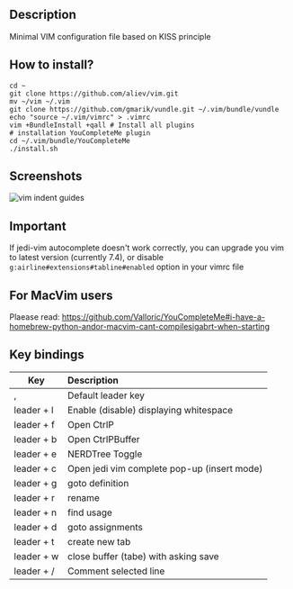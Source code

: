 ## Description

Minimal VIM configuration file based on KISS principle

## How to install?

```
cd ~
git clone https://github.com/aliev/vim.git
mv ~/vim ~/.vim
git clone https://github.com/gmarik/vundle.git ~/.vim/bundle/vundle
echo "source ~/.vim/vimrc" > .vimrc
vim +BundleInstall +qall # Install all plugins
# installation YouCompleteMe plugin
cd ~/.vim/bundle/YouCompleteMe
./install.sh
```

## Screenshots

![vim indent guides](https://raw.github.com/aliev/vim/master/vim.png "Vim with indent guides and trailing characters")

## Important

If jedi-vim autocomplete doesn't work correctly, you can upgrade you vim to latest version (currently 7.4), or disable ```g:airline#extensions#tabline#enabled``` option in your vimrc file

## For MacVim users
Plaease read: https://github.com/Valloric/YouCompleteMe#i-have-a-homebrew-python-andor-macvim-cant-compilesigabrt-when-starting

## Key bindings

| Key        | Description
| ---------- |:---------------------------------------------------------------
| ,          | Default leader key
| leader + l | Enable (disable) displaying whitespace
| leader + f | Open CtrlP
| leader + b | Open CtrlPBuffer
| leader + e | NERDTree Toggle
| leader + c | Open jedi vim complete pop-up (insert mode)
| leader + g | goto definition
| leader + r | rename
| leader + n | find usage
| leader + d | goto assignments
| leader + t | create new tab
| leader + w | close buffer (tabe) with asking save
| leader + / | Comment selected line
